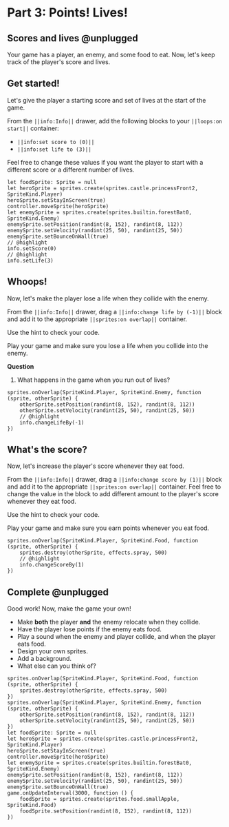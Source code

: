 # Part 3: Points! Lives!

## Scores and lives @unplugged

Your game has a player, an enemy, and some food to eat. Now, let's keep track
of the player's score and lives.

## Get started!

Let's give the player a starting score and set of lives at the start of the game.

From the ``||info:Info||`` drawer, add the following blocks to your
``||loops:on start||`` container:

-    ``||info:set score to (0)||``
-    ``||info:set life to (3)||``

Feel free to change these values if you want the player to start with a
different score or a different number of lives.

```blocks
let foodSprite: Sprite = null
let heroSprite = sprites.create(sprites.castle.princessFront2, SpriteKind.Player)
heroSprite.setStayInScreen(true)
controller.moveSprite(heroSprite)
let enemySprite = sprites.create(sprites.builtin.forestBat0, SpriteKind.Enemy)
enemySprite.setPosition(randint(8, 152), randint(8, 112))
enemySprite.setVelocity(randint(25, 50), randint(25, 50))
enemySprite.setBounceOnWall(true)
// @highlight
info.setScore(0)
// @highlight
info.setLife(3)
```

## Whoops!

Now, let's make the player lose a life when they collide with the enemy.

From the ``||info:Info||`` drawer, drag a
``||info:change life by (-1)||`` block and add it to the appropriate
``||sprites:on overlap||`` container.

Use the hint to check your code.

Play your game and make sure you lose a life when you collide into the enemy.

**Question**

1.   What happens in the game when you run out of lives?

```block
sprites.onOverlap(SpriteKind.Player, SpriteKind.Enemy, function (sprite, otherSprite) {
    otherSprite.setPosition(randint(8, 152), randint(8, 112))
    otherSprite.setVelocity(randint(25, 50), randint(25, 50))
    // @highlight
    info.changeLifeBy(-1)
})
```

## What's the score?

Now, let's increase the player's score whenever they eat food.

From the ``||info:Info||`` drawer, drag a
``||info:change score by (1)||`` block and add it to the appropriate
``||sprites:on overlap||`` container. Feel free to change the value in the
block to add different amount to the player's score whenever they eat food.

Use the hint to check your code.

Play your game and make sure you earn points whenever you eat food.

```block
sprites.onOverlap(SpriteKind.Player, SpriteKind.Food, function (sprite, otherSprite) {
    sprites.destroy(otherSprite, effects.spray, 500)
    // @highlight
    info.changeScoreBy(1)
})
```

## Complete @unplugged

Good work! Now, make the game your own!

-    Make **both** the player **and** the enemy relocate when they collide.
-    Have the player lose points if the enemy eats food.
-    Play a sound when the enemy and player collide, and when the player eats food.
-    Design your own sprites.
-    Add a background.
-    What else can you think of?

```ghost
sprites.onOverlap(SpriteKind.Player, SpriteKind.Food, function (sprite, otherSprite) {
    sprites.destroy(otherSprite, effects.spray, 500)
})
sprites.onOverlap(SpriteKind.Player, SpriteKind.Enemy, function (sprite, otherSprite) {
    otherSprite.setPosition(randint(8, 152), randint(8, 112))
    otherSprite.setVelocity(randint(25, 50), randint(25, 50))
})
let foodSprite: Sprite = null
let heroSprite = sprites.create(sprites.castle.princessFront2, SpriteKind.Player)
heroSprite.setStayInScreen(true)
controller.moveSprite(heroSprite)
let enemySprite = sprites.create(sprites.builtin.forestBat0, SpriteKind.Enemy)
enemySprite.setPosition(randint(8, 152), randint(8, 112))
enemySprite.setVelocity(randint(25, 50), randint(25, 50))
enemySprite.setBounceOnWall(true)
game.onUpdateInterval(3000, function () {
    foodSprite = sprites.create(sprites.food.smallApple, SpriteKind.Food)
    foodSprite.setPosition(randint(8, 152), randint(8, 112))
})
```
